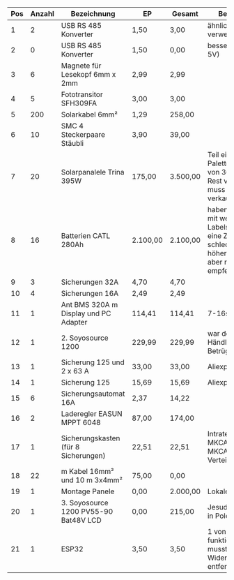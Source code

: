 Pos	|	Anzahl	|	Bezeichnung	|	EP	|	Gesamt	|	Bemerkung	|	Quelle	|	Link	|
--------	|	--------	|	--------	|	--------	|	--------	|	--------	|	--------	|	--------	|
1	|	2	|	USB RS 485 Konverter	|	1,50	|	3,00	|	ähnlichen verwendet	|	Aliexpress	| [link](	https://de.aliexpress.com/item/1005002260964199.html?spm=a2g0o.order_list.0.0.5a505c5fN3lvS0&gatewayAdapt=glo2deu	)|
2	|	0	|	USB RS 485 Konverter	|	1,50	|	0,00	|	besser (3,3 und 5V)	|	Aliexpress	| [link](	https://de.aliexpress.com/item/1005001621746811.html?spm=a2g0o.productlist.0.0.59b11ea8FsAXHW&algo_pvid=78f448a5-e9b1-4b81-90c3-787272de7475&aem_p4p_detail=2022062705215010326504214210800059934849&algo_exp_id=78f448a5-e9b1-4b81-90c3-787272de7475-0&pdp_ext_f=%7B%22sku_id%22%3A%2212000016846569467%22%7D&pdp_npi=2%40dis%21EUR%21%210.65%21%21%211.2%21%21%402100bdcf16563325107027158e802e%2112000016846569467%21sea	)|
3	|	6	|	Magnete für Lesekopf 6mm x 2mm	|	2,99	|	2,99	|		|	Amazon	| [link](	https://www.amazon.de/gp/product/B00K9RBTP4/ref=ox_sc_act_image_1?smid=A3KCQ3LI0BC2CC&psc=1	)|
4	|	5	|	Fototransitor SFH309FA	|	3,00	|	3,00	|		|	Ebay	| [link](	https://www.ebay.de/itm/353899814039?var=623274444671	)|
5	|	200	|	Solarkabel 6mm²	|	1,29	|	258,00	|		|	Elektrotools.de	| [link](	http://www.elektrotools.de/Produkt/Verschiedene-Diverse-H1Z2Z2-K-6sw-EN50618-T500-Solarkabel-EN506	)|
6	|	10	|	SMC 4 Steckerpaare Stäubli	|	3,90	|	39,00	|		|	Amazon	| [link](	https://www.amazon.de/gp/product/B07XBT5CT2/ref=ppx_yo_dt_b_asin_title_o00_s00?ie=UTF8&psc=1	)|
7	|	20	|	Solarpanalele Trina 395W	|	175,00	|	3.500,00	|	Teil einer Palettenbestellung von 36 Stück, Rest verkauft / muss noch verkauft werden	|		|  		|  
8	|	16	|	Batterien CATL 280Ah	|	2.100,00	|	2.100,00	|	haben Batterien mit weggekratzen Labels geliefert, eine Zelle ist schlechter, aber höhere Kapazität, aber nicht empfehlenswert	|	Shenzen Basen Alibaba	|  		|  
9	|	3	|	Sicherungen 32A	|	4,70	|	4,70	|		|	Baumarkt	|  		|  
10	|	4	|	Sicherungen 16A	|	2,49	|	2,49	|		|	Baumarkt	|  		|  
11	|	1	|	Ant BMS 320A m Display und PC Adapter	|	114,41	|	114,41	|	7-16s	|	Aliexpress	| [link](	https://de.aliexpress.com/item/32997552090.html?spm=a2g0o.cart.0.0.6fb24ae4oDwVdN&mp=1&gatewayAdapt=glo2deu	)|
12	|	1	|	2. Soyosource 1200	|	229,99	|	229,99	|	war defekt, Händler ein Betrüger	|	Ebay	| [link](	https://www.ebay.de/itm/165545090007	)|
13	|	1	|	Sicherung 125 und 2 x  63 A	|	33,00	|	33,00	|	Aliexpress	|	Aliexpress	| [link](	https://de.aliexpress.com/item/4000411766904.html?spm=a2g0o.order_list.order_list_main.19.29b45c5fE5U7jK&gatewayAdapt=glo2deu	)|
14	|	1	|	Sicherung 125	|	15,69	|	15,69	|	Aliexpress	|	Aliexpress	|  		|  
15	|	6	|	Sicherungsautomat 16A	|	2,37	|	14,22	|		|	Baumarkt	|  		|  
16	|	2	|	Laderegler EASUN   MPPT 6048	|	87,00	|	174,00	|		|	Alibaba	| [link](	https://easunpower.en.alibaba.com/?spm=a2756.trade-list-buyer.0.0.27b076e9cDztDw&tracelog=from_orderlist_company	)|
17	|	1	|	Sicherungskasten (für 8 Sicherungen)	|	22,51	|	22,51	|	Intratec MKCAGH8-T MKCAGH8-T Verteilerschrank	|	Völkner	|  		|  
18	|	22	|	m Kabel 16mm² und 10 m 3x4mm²	|	75,00	|	0,00	|		|	cse-technik.de.	| [link](	cse-technik.de.	)|
19	|	1	|	Montage Panele	|	0,00	|	2.000,00	|	Lokale Firma	|		|  		|  
20	|	1	|	3. Soyosource 1200 PV55-90 Bat48V LCD 	|	0,00	|	215,00	|	Jesudemo Store in Polen! Gut!	|	Aliexpress	| [link](	https://de.aliexpress.com/item/1005004861406895.html?spm=a2g0o.order_list.order_list_main.30.29b45c5fE5U7jK&gatewayAdapt=glo2deu	)|
21	|	1	|	ESP32	|	3,50	|	3,50	|	1 von 3 hat nicht funktioniert, musste einen Widerstand entfernen	|	Aliexpress	| [link](	https://de.aliexpress.com/item/32864722159.html?spm=a2g0o.order_list.order_list_main.137.21ef5c5fBcmlYh&gatewayAdapt=glo2deu	)|
